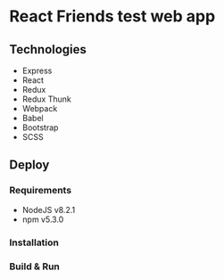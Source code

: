 # React Friends test web app

## Technologies
- Express
- React
- Redux
- Redux Thunk
- Webpack
- Babel
- Bootstrap
- SCSS

## Deploy

### Requirements
- NodeJS v8.2.1
- npm v5.3.0

### Installation

### Build & Run
